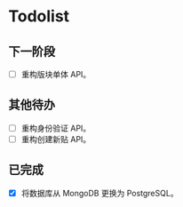 # Todolist

## 下一阶段

- [ ] 重构版块单体 API。

## 其他待办

- [ ] 重构身份验证 API。
- [ ] 重构创建新贴 API。

## 已完成

- [x] 将数据库从 MongoDB 更换为 PostgreSQL。
